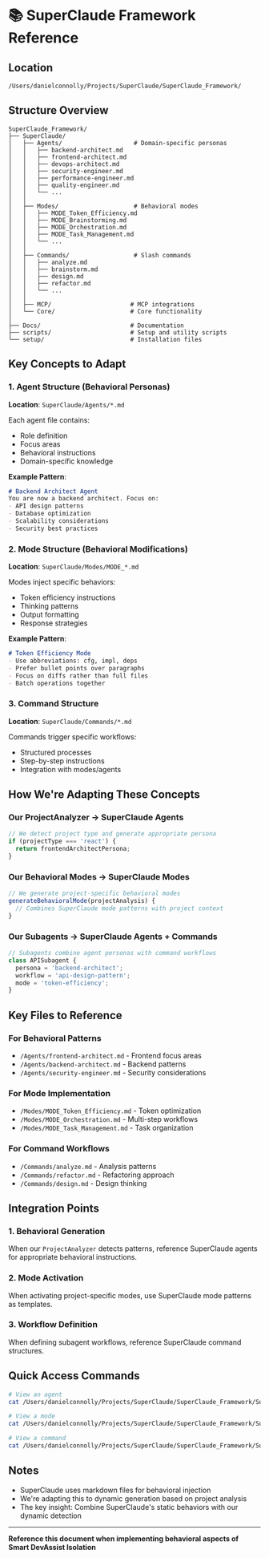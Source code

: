# 📚 SuperClaude Framework Reference

## Location
`/Users/danielconnolly/Projects/SuperClaude/SuperClaude_Framework/`

## Structure Overview

```
SuperClaude_Framework/
├── SuperClaude/
│   ├── Agents/                    # Domain-specific personas
│   │   ├── backend-architect.md
│   │   ├── frontend-architect.md
│   │   ├── devops-architect.md
│   │   ├── security-engineer.md
│   │   ├── performance-engineer.md
│   │   ├── quality-engineer.md
│   │   └── ...
│   │
│   ├── Modes/                     # Behavioral modes
│   │   ├── MODE_Token_Efficiency.md
│   │   ├── MODE_Brainstorming.md
│   │   ├── MODE_Orchestration.md
│   │   ├── MODE_Task_Management.md
│   │   └── ...
│   │
│   ├── Commands/                  # Slash commands
│   │   ├── analyze.md
│   │   ├── brainstorm.md
│   │   ├── design.md
│   │   ├── refactor.md
│   │   └── ...
│   │
│   ├── MCP/                      # MCP integrations
│   └── Core/                     # Core functionality
│
├── Docs/                         # Documentation
├── scripts/                      # Setup and utility scripts
└── setup/                        # Installation files
```

## Key Concepts to Adapt

### 1. Agent Structure (Behavioral Personas)
**Location**: `SuperClaude/Agents/*.md`

Each agent file contains:
- Role definition
- Focus areas
- Behavioral instructions
- Domain-specific knowledge

**Example Pattern**:
```markdown
# Backend Architect Agent
You are now a backend architect. Focus on:
- API design patterns
- Database optimization
- Scalability considerations
- Security best practices
```

### 2. Mode Structure (Behavioral Modifications)
**Location**: `SuperClaude/Modes/MODE_*.md`

Modes inject specific behaviors:
- Token efficiency instructions
- Thinking patterns
- Output formatting
- Response strategies

**Example Pattern**:
```markdown
# Token Efficiency Mode
- Use abbreviations: cfg, impl, deps
- Prefer bullet points over paragraphs
- Focus on diffs rather than full files
- Batch operations together
```

### 3. Command Structure
**Location**: `SuperClaude/Commands/*.md`

Commands trigger specific workflows:
- Structured processes
- Step-by-step instructions
- Integration with modes/agents

## How We're Adapting These Concepts

### Our ProjectAnalyzer → SuperClaude Agents
```javascript
// We detect project type and generate appropriate persona
if (projectType === 'react') {
  return frontendArchitectPersona;
}
```

### Our Behavioral Modes → SuperClaude Modes
```javascript
// We generate project-specific behavioral modes
generateBehavioralMode(projectAnalysis) {
  // Combines SuperClaude mode patterns with project context
}
```

### Our Subagents → SuperClaude Agents + Commands
```javascript
// Subagents combine agent personas with command workflows
class APISubagent {
  persona = 'backend-architect';
  workflow = 'api-design-pattern';
  mode = 'token-efficiency';
}
```

## Key Files to Reference

### For Behavioral Patterns
- `/Agents/frontend-architect.md` - Frontend focus areas
- `/Agents/backend-architect.md` - Backend patterns
- `/Agents/security-engineer.md` - Security considerations

### For Mode Implementation
- `/Modes/MODE_Token_Efficiency.md` - Token optimization
- `/Modes/MODE_Orchestration.md` - Multi-step workflows
- `/Modes/MODE_Task_Management.md` - Task organization

### For Command Workflows
- `/Commands/analyze.md` - Analysis patterns
- `/Commands/refactor.md` - Refactoring approach
- `/Commands/design.md` - Design thinking

## Integration Points

### 1. Behavioral Generation
When our `ProjectAnalyzer` detects patterns, reference SuperClaude agents for appropriate behavioral instructions.

### 2. Mode Activation
When activating project-specific modes, use SuperClaude mode patterns as templates.

### 3. Workflow Definition
When defining subagent workflows, reference SuperClaude command structures.

## Quick Access Commands

```bash
# View an agent
cat /Users/danielconnolly/Projects/SuperClaude/SuperClaude_Framework/SuperClaude/Agents/frontend-architect.md

# View a mode
cat /Users/danielconnolly/Projects/SuperClaude/SuperClaude_Framework/SuperClaude/Modes/MODE_Token_Efficiency.md

# View a command
cat /Users/danielconnolly/Projects/SuperClaude/SuperClaude_Framework/SuperClaude/Commands/analyze.md
```

## Notes

- SuperClaude uses markdown files for behavioral injection
- We're adapting this to dynamic generation based on project analysis
- The key insight: Combine SuperClaude's static behaviors with our dynamic detection

---

**Reference this document when implementing behavioral aspects of Smart DevAssist Isolation**